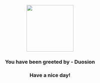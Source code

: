<p align="center">
            <img src="https://raw.githubusercontent.com/PokeAPI/sprites/master/sprites/pokemon/578.png" width="150" height="150">
          </p>
          <h3 align="center">You have been greeted by - <b>Duosion</b></h3>
          <h3 align="center">Have a nice day!</h3>
        